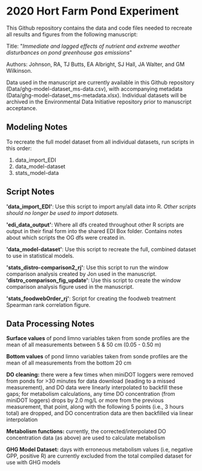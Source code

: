 # 2020 Hort Farm Pond Experiment

This Github repository contains the data and code files needed to recreate all results and figures from the following manuscript: 

Title: "*Immediate and lagged effects of nutrient and extreme weather disturbances on pond greenhouse gas emissions*"

Authors: Johnson, RA, TJ Butts, EA Albright, SJ Hall, JA Walter, and GM Wilkinson.

Data used in the manuscript are currently available in this Github repository (Data/ghg-model-dataset_ms-data.csv), with accompanying metadata (Data/ghg-model-dataset_ms-metadata.xlsx). Individual datasets will be archived in the Environmental Data Initiative repository prior to manuscript acceptance.


## Modeling Notes

To recreate the full model dataset from all individual datasets, run scripts in this order:

   1. data_import_EDI
   2. data_model-dataset
   3. stats_model-data



## Script Notes

**'data_import_EDI'**: Use this script to import any/all data into R. _Other scripts should no longer be used to import datasets._ 

**'edi_data_output'**: Where all dfs created throughout other R scripts are output in their final form into the shared EDI Box folder. Contains notes about which scripts the OG dfs were created in. 

**'data_model-dataset'**: Use this script to recreate the full, combined dataset to use in statistical models. 

**'stats_distro-comparison2_rj'**: Use this script to run the window comparison analysis created by Jon used in the manuscript. 
**'distro_comparison_fig_update'**: Use this script to create the window comparison analysis figure used in the manuscript. 

**'stats_foodwebOrder_rj'**: Script for creating the foodweb treatment Spearman rank correlation figure. 



## Data Processing Notes

**Surface values** of pond limno variables taken from sonde profiles are the mean of all measurements between 5 & 50 cm (0.05 - 0.50 m)

**Bottom values** of pond limno variables taken from sonde profiles are the mean of all measurements from the bottom 20 cm

**DO cleaning:** there were a few times when miniDOT loggers were removed from ponds for >30 minutes for data download (leading to a missed measurement), and DO data were linearly interpolated to backfill these gaps; for metabolism calculations, any time DO concentration (from miniDOT loggers) drops by 2.0 mg/L or more from the previous measurement, that point, along with the following 5 points (i.e., 3 hours total) are dropped, and DO concentration data are then backfilled via linear interpolation 

**Metabolism functions:** currently, the corrected/interpolated DO concentration data (as above) are used to calculate metabolism

**GHG Model Dataset:** days with erroneous metabolism values (i.e, negative GPP, positive R) are currently excluded from the total compiled dataset for use with GHG models


